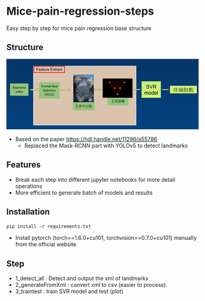 # Mice-pain-regression-steps
 Easy step by step for mice pain regression base structure

## Structure

![structure](data/structure.png)

* Based on the paper https://hdl.handle.net/11296/a55786
  - Replaced the Mask-RCNN part with YOLOv5 to detect landmarks

## Features

* Break each step into different jupyter notebooks for more detail operations
* More efficient to generate batch of models and results

## Installation

```Shell
pip install -r requirements.txt
```

* Install pytorch (torch==1.6.0+cu101, torchvision==0.7.0+cu101) manually from the official website

## Step

* 1_detect_all : Detect and output the xml of landmarks
* 2_generateFromXml : convert xml to csv (easier to process).
* 3_traintest : train SVR model and test (plot)
